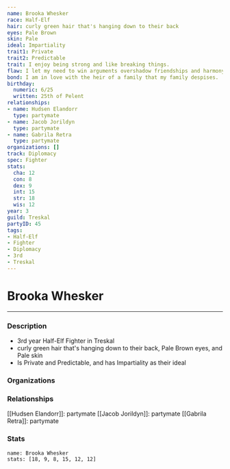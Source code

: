 ```yaml
---
name: Brooka Whesker
race: Half-Elf
hair: curly green hair that's hanging down to their back
eyes: Pale Brown
skin: Pale
ideal: Impartiality
trait1: Private
trait2: Predictable
trait: I enjoy being strong and like breaking things.
flaw: I let my need to win arguments overshadow friendships and harmony.
bond: I am in love with the heir of a family that my family despises.
birthday:
  numeric: 6/25
  written: 25th of Pelent
relationships:
- name: Hudsen Elandorr
  type: partymate
- name: Jacob Jorildyn
  type: partymate
- name: Gabrila Retra
  type: partymate
organizations: []
track: Diplomacy
spec: Fighter
stats:
  cha: 12
  con: 8
  dex: 9
  int: 15
  str: 18
  wis: 12
year: 3
guild: Treskal
partyID: 45
tags:
- Half-Elf
- Fighter
- Diplomacy
- 3rd
- Treskal
---
```

# Brooka Whesker
---
### Description
- 3rd year Half-Elf Fighter in Treskal
- curly green hair that's hanging down to their back, Pale Brown eyes, and Pale skin
- Is Private and Predictable, and has Impartiality as their ideal

### Organizations
### Relationships
[[Hudsen Elandorr]]: partymate
[[Jacob Jorildyn]]: partymate
[[Gabrila Retra]]: partymate
### Stats
```statblock
name: Brooka Whesker
stats: [18, 9, 8, 15, 12, 12]
```